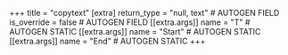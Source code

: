 +++
title = "copytext"
[extra]
return_type = "null, text" # AUTOGEN FIELD
is_override = false # AUTOGEN FIELD
[[extra.args]]
name = "T" # AUTOGEN STATIC
[[extra.args]]
name = "Start" # AUTOGEN STATIC
[[extra.args]]
name = "End" # AUTOGEN STATIC
+++